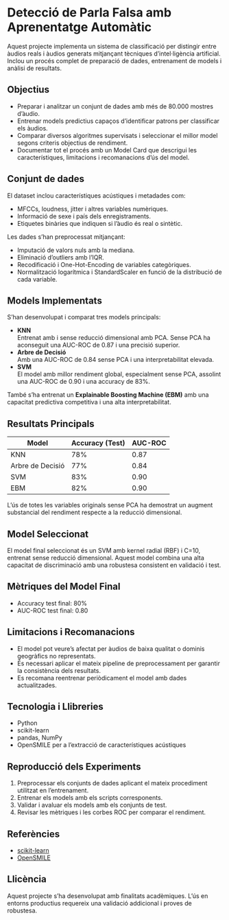 # Detecció de Parla Falsa amb Aprenentatge Automàtic

Aquest projecte implementa un sistema de classificació per distingir entre àudios reals i àudios generats mitjançant tècniques d’intel·ligència artificial. Inclou un procés complet de preparació de dades, entrenament de models i anàlisi de resultats.

## Objectius

- Preparar i analitzar un conjunt de dades amb més de 80.000 mostres d’àudio.
- Entrenar models predictius capaços d’identificar patrons per classificar els àudios.
- Comparar diversos algoritmes supervisats i seleccionar el millor model segons criteris objectius de rendiment.
- Documentar tot el procés amb un Model Card que descrigui les característiques, limitacions i recomanacions d’ús del model.

## Conjunt de dades

El dataset inclou característiques acústiques i metadades com:

- MFCCs, loudness, jitter i altres variables numèriques.
- Informació de sexe i país dels enregistraments.
- Etiquetes binàries que indiquen si l’àudio és real o sintètic.

Les dades s’han preprocessat mitjançant:

- Imputació de valors nuls amb la mediana.
- Eliminació d’outliers amb l’IQR.
- Recodificació i One-Hot-Encoding de variables categòriques.
- Normalització logarítmica i StandardScaler en funció de la distribució de cada variable.

## Models Implementats

S’han desenvolupat i comparat tres models principals:

- **KNN**  
  Entrenat amb i sense reducció dimensional amb PCA. Sense PCA ha aconseguit una AUC-ROC de 0.87 i una precisió superior.
- **Arbre de Decisió**  
  Amb una AUC-ROC de 0.84 sense PCA i una interpretabilitat elevada.
- **SVM**  
  El model amb millor rendiment global, especialment sense PCA, assolint una AUC-ROC de 0.90 i una accuracy de 83%.

També s’ha entrenat un **Explainable Boosting Machine (EBM)** amb una capacitat predictiva competitiva i una alta interpretabilitat.

## Resultats Principals

| Model              | Accuracy (Test) | AUC-ROC |
|--------------------|-----------------|---------|
| KNN                | 78%             | 0.87    |
| Arbre de Decisió   | 77%             | 0.84    |
| SVM                | 83%             | 0.90    |
| EBM                | 82%             | 0.90    |

L’ús de totes les variables originals sense PCA ha demostrat un augment substancial del rendiment respecte a la reducció dimensional.

## Model Seleccionat

El model final seleccionat és un SVM amb kernel radial (RBF) i C=10, entrenat sense reducció dimensional. Aquest model combina una alta capacitat de discriminació amb una robustesa consistent en validació i test.

## Mètriques del Model Final

- Accuracy test final: 80%
- AUC-ROC test final: 0.80

## Limitacions i Recomanacions

- El model pot veure’s afectat per àudios de baixa qualitat o dominis geogràfics no representats.
- És necessari aplicar el mateix pipeline de preprocessament per garantir la consistència dels resultats.
- Es recomana reentrenar periòdicament el model amb dades actualitzades.

## Tecnologia i Llibreries

- Python
- scikit-learn
- pandas, NumPy
- OpenSMILE per a l’extracció de característiques acústiques

## Reproducció dels Experiments

1. Preprocessar els conjunts de dades aplicant el mateix procediment utilitzat en l’entrenament.
2. Entrenar els models amb els scripts corresponents.
3. Validar i avaluar els models amb els conjunts de test.
4. Revisar les mètriques i les corbes ROC per comparar el rendiment.

## Referències

- [scikit-learn](https://scikit-learn.org)
- [OpenSMILE](https://audeering.github.io/opensmile)

## Llicència

Aquest projecte s’ha desenvolupat amb finalitats acadèmiques. L’ús en entorns productius requereix una validació addicional i proves de robustesa.
